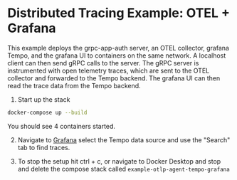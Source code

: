 # Distributed Tracing Example: OTEL + Grafana

This example deploys the grpc-app-auth server, an OTEL collector, grafana Tempo, and the grafana UI to containers on the same network. A localhost client can then send gRPC calls to the server. The gRPC server is instrumented with open telemetry traces, which are sent to the OTEL collector and forwarded to the Tempo backend. The grafana UI can then read the trace data from the Tempo backend. 

1. Start up the stack
```bash
docker-compose up --build
```

You should see 4 containers started.

2. Navigate to [Grafana](http://localhost:3000/explore) select the Tempo data source and use the "Search" tab to find traces. 

3. To stop the setup hit ctrl + c, or navigate to Docker Desktop and stop and delete the compose stack called `example-otlp-agent-tempo-grafana`


